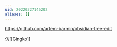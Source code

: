 ```yaml
---
uid: 20220327145202
aliases: []
---
```

https://github.com/artem-barmin/obsidian-tree-edit

仿[[Gingko]]